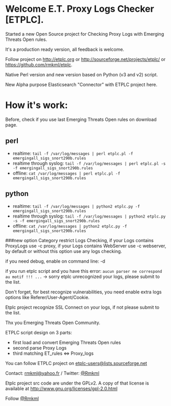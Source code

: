 # Welcome E.T. Proxy Logs Checker [ETPLC].

Started a new Open Source project for Checking Proxy Logs with Emerging Threats Open rules.

It's a production ready version, all feedback is welcome.

Follow project on http://etplc.org or http://sourceforge.net/projects/etplc/ or https://github.com/rmkml/etplc.

Native Perl version and new version based on Python (v3 and v2) script.

New Alpha purpose Elasticsearch "Connector" with ETPLC project here.

# How it's work:

Before, check if you use last Emerging Threats Open rules on download page.

## perl

* realtime: `tail -f /var/log/messages | perl etplc.pl -f emergingall_sigs_snort290b.rules`
* realtime through syslog:  `tail -f /var/log/messages | perl etplc.pl -s -f emergingall_sigs_snort290b.rules`
* offline: `cat /var/log/messages | perl etplc.pl -f emergingall_sigs_snort290b.rules`

## python

* realtime: `tail -f /var/log/messages | python2 etplc.py -f emergingall_sigs_snort290b.rules`
* realtime through syslog: `tail -f /var/log/messages | python2 etplc.py -s -f emergingall_sigs_snort290b.rules`
* offline: `cat /var/log/messages | python2 etplc.py -f emergingall_sigs_snort290b.rules`

###new option Category restrict Logs Checking,
if your Logs contains ProxyLogs use -c proxy, if your Logs contains WebServer use -c webserver, by default or without this option use any logs checking.

if you need debug, enable on command line: -d

if you run etplc script and you have this error: `aucun parser ne correspond au motif !!! ...`
-> sorry etplc unrecognized your logs, please submit to the list.

Don't forget, for best recognize vulnerabilities, you need enable extra logs options like Referer/User-Agent/Cookie.

Etplc project recognize SSL Connect on your logs, if not please submit to the list.

Thx you Emerging Threats Open Community.

ETPLC script design on 3 parts:

* first load and convert Emerging Threats Open rules
* second parse Proxy Logs
* third matching ET_rules <=> Proxy_logs


You can follow ETPLC project on etplc-users@lists.sourceforge.net

Contact: rmkml@yahoo.fr / Twitter: [@Rmkml](https://twitter.com/rmkml)

Etplc project src code are under the GPLv2.
A copy of that license is available at http://www.gnu.org/licenses/gpl-2.0.html

Follow [@Rmkml](https://twitter.com/rmkml)